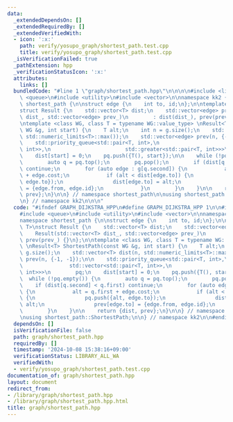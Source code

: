 ```yaml
---
data:
  _extendedDependsOn: []
  _extendedRequiredBy: []
  _extendedVerifiedWith:
  - icon: ':x:'
    path: verify/yosupo_graph/shortest_path.test.cpp
    title: verify/yosupo_graph/shortest_path.test.cpp
  _isVerificationFailed: true
  _pathExtension: hpp
  _verificationStatusIcon: ':x:'
  attributes:
    links: []
  bundledCode: "#line 1 \"graph/shortest_path.hpp\"\n\n\n\n#include <limits>\n#include\
    \ <queue>\n#include <utility>\n#include <vector>\n\nnamespace kk2 {\n\nnamespace\
    \ shortest_path {\n\nstruct edge {\n    int to, id;\n};\n\ntemplate <class T>\n\
    struct Result {\n    std::vector<T> dist;\n    std::vector<edge> prev;\n    Result(std::vector<T>\
    \ dist_, std::vector<edge> prev_)\n        : dist(dist_), prev(prev_) {}\n};\n\
    \ntemplate <class WG, class T = typename WG::value_type> \nResult<T> ShortestPath(const\
    \ WG &g, int start) {\n    T alt;\n    int n = g.size();\n    std::vector<T> dist(n,\
    \ std::numeric_limits<T>::max());\n    std::vector<edge> prev(n, {-1, -1});\n\n\
    \    std::priority_queue<std::pair<T, int>,\n                        std::vector<std::pair<T,\
    \ int>>,\n                        std::greater<std::pair<T, int>>>\n        pq;\n\
    \    dist[start] = 0;\n    pq.push({T(), start});\n\n    while (!pq.empty()) {\n\
    \        auto q = pq.top();\n        pq.pop();\n        if (dist[q.second] < q.first)\
    \ continue;\n        for (auto edge : g[q.second]) {\n            alt = q.first\
    \ + edge.cost;\n            if (alt < dist[edge.to]) {\n                pq.push({alt,\
    \ edge.to});\n                dist[edge.to] = alt;\n                prev[edge.to]\
    \ = {edge.from, edge.id};\n            }\n        }\n    }\n\n    return {dist,\
    \ prev};\n}\n\n} // namespace shortest_path\n\nusing shortest_path::ShortestPath;\n\
    \n} // namespace kk2\n\n\n"
  code: "#ifndef GRAPH_DIJKSTRA_HPP\n#define GRAPH_DIJKSTRA_HPP 1\n\n#include <limits>\n\
    #include <queue>\n#include <utility>\n#include <vector>\n\nnamespace kk2 {\n\n\
    namespace shortest_path {\n\nstruct edge {\n    int to, id;\n};\n\ntemplate <class\
    \ T>\nstruct Result {\n    std::vector<T> dist;\n    std::vector<edge> prev;\n\
    \    Result(std::vector<T> dist_, std::vector<edge> prev_)\n        : dist(dist_),\
    \ prev(prev_) {}\n};\n\ntemplate <class WG, class T = typename WG::value_type>\
    \ \nResult<T> ShortestPath(const WG &g, int start) {\n    T alt;\n    int n =\
    \ g.size();\n    std::vector<T> dist(n, std::numeric_limits<T>::max());\n    std::vector<edge>\
    \ prev(n, {-1, -1});\n\n    std::priority_queue<std::pair<T, int>,\n         \
    \               std::vector<std::pair<T, int>>,\n                        std::greater<std::pair<T,\
    \ int>>>\n        pq;\n    dist[start] = 0;\n    pq.push({T(), start});\n\n  \
    \  while (!pq.empty()) {\n        auto q = pq.top();\n        pq.pop();\n    \
    \    if (dist[q.second] < q.first) continue;\n        for (auto edge : g[q.second])\
    \ {\n            alt = q.first + edge.cost;\n            if (alt < dist[edge.to])\
    \ {\n                pq.push({alt, edge.to});\n                dist[edge.to] =\
    \ alt;\n                prev[edge.to] = {edge.from, edge.id};\n            }\n\
    \        }\n    }\n\n    return {dist, prev};\n}\n\n} // namespace shortest_path\n\
    \nusing shortest_path::ShortestPath;\n\n} // namespace kk2\n\n#endif // GRAPH_DIJKSTRA_HPP\n"
  dependsOn: []
  isVerificationFile: false
  path: graph/shortest_path.hpp
  requiredBy: []
  timestamp: '2024-10-08 15:38:16+09:00'
  verificationStatus: LIBRARY_ALL_WA
  verifiedWith:
  - verify/yosupo_graph/shortest_path.test.cpp
documentation_of: graph/shortest_path.hpp
layout: document
redirect_from:
- /library/graph/shortest_path.hpp
- /library/graph/shortest_path.hpp.html
title: graph/shortest_path.hpp
---
```

